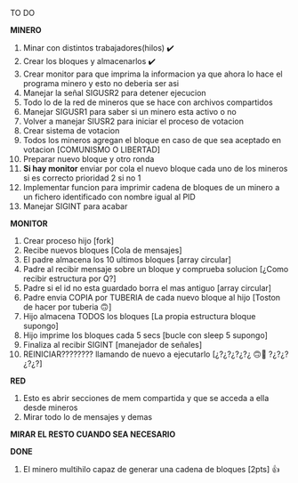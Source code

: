 TO DO 

**MINERO** 
1.  Minar con distintos trabajadores(hilos)   ✔️
2.  Crear los bloques y almacenarlos  ✔️
3.  Crear monitor para que imprima la informacion ya que ahora lo hace el programa minero y esto no deberia ser asi 
4.  Manejar la señal SIGUSR2 para detener ejecucion
5.  Todo lo de la red de mineros que se hace con archivos compartidos
6.  Manejar SIGUSR1 para saber si un minero esta activo o no
7.  Volver a manejar SIUSR2 para iniciar el proceso de votacion
8.  Crear sistema de votacion
9.  Todos los mineros agregan el bloque en caso de que sea aceptado en votacion [COMUNISMO O LIBERTAD]
10. Preparar nuevo bloque y otro ronda
11. **Si hay monitor**  enviar por cola el nuevo bloque cada uno de los mineros si es correcto prioridad 2 si no 1
12. Implementar funcion para imprimir cadena de bloques de un minero a un fichero identificado con nombre igual al PID
13. Manejar SIGINT para acabar

**MONITOR**
1.  Crear proceso hijo  [fork]
2.  Recibe nuevos bloques   [Cola de mensajes]
3.  El padre almacena los 10 ultimos bloques [array circular]
4.  Padre al recibir mensaje sobre un bloque y comprueba solucion  [¿Como recibir estructura por Q?]
5.  Padre si el id no esta guardado borra el mas antiguo    [array circular]
6.  Padre envia COPIA por TUBERIA de cada nuevo bloque al hijo [Toston de hacer por tuberia :upside_down_face:]
7.  Hijo almacena TODOS los bloques         [La propia estructura bloque supongo]
8.  Hijo imprime los bloques cada 5 secs    [bucle con sleep 5 supongo]
9.  Finaliza al recibir SIGINT  [manejador de señales]
10. REINICIAR???????? llamando de nuevo a ejecutarlo [¿?¿?¿?¿?¿ :upside_down_face::exploding_head: ?¿?¿?¿?¿?]
    
**RED**
1. Esto es abrir secciones de mem compartida y que se acceda a ella desde mineros 
2. Mirar todo lo de mensajes y demas

**MIRAR EL RESTO CUANDO SEA NECESARIO**


**DONE**

1.  El minero multihilo capaz de generar una cadena de bloques  [2pts] :+1:


